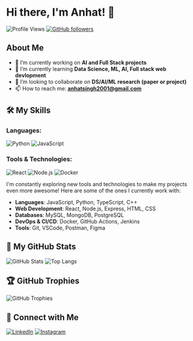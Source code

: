 # Hi there, I'm Anhat! 👋

![Profile Views](https://komarev.com/ghpvc/?username=anhatsingh&style=flat-square&color=blue) 
[![GitHub followers](https://img.shields.io/github/followers/anhatsingh?label=Follow&style=social)](https://github.com/anhatsingh/?tab=followers)

## About Me

- 🔭 I’m currently working on **AI and Full Stack projects**
- 🌱 I’m currently learning **Data Science, ML, AI, Full stack web devlopment**
- 👯 I’m looking to collaborate on **DS/AI/ML research (paper or project)**
- 📫 How to reach me: **anhatsingh2001@gmail.com**

## 🛠️ My Skills

### Languages:
![Python](https://img.shields.io/badge/-Python-3776AB?style=flat&logo=python&logoColor=white) 
![JavaScript](https://img.shields.io/badge/-JavaScript-F7DF1E?style=flat&logo=javascript&logoColor=black) 

### Tools & Technologies:
![React](https://img.shields.io/badge/-React-61DAFB?style=flat&logo=react&logoColor=black) 
![Node.js](https://img.shields.io/badge/-Node.js-339933?style=flat&logo=node.js&logoColor=white) 
![Docker](https://img.shields.io/badge/-Docker-2496ED?style=flat&logo=docker&logoColor=white)

I'm constantly exploring new tools and technologies to make my projects even more awesome! Here are some of the ones I currently work with:

- **Languages**: JavaScript, Python, TypeScript, C++
- **Web Development**: React, Node.js, Express, HTML, CSS
- **Databases**: MySQL, MongoDB, PostgreSQL
- **DevOps & CI/CD**: Docker, GitHub Actions, Jenkins
- **Tools**: Git, VSCode, Postman, Figma

## 📂 My GitHub Stats

![GitHub Stats](https://github-readme-stats.vercel.app/api?username=anhatsingh&show_icons=true&hide_title=true&hide=prs&count_private=true&theme=radical)
![Top Langs](https://github-readme-stats.vercel.app/api/top-langs/?username=anhatsingh&layout=compact&theme=tokyonight)

## 🏆 GitHub Trophies

![GitHub Trophies](https://github-profile-trophy.vercel.app/?username=anhatsingh&theme=algolia)

<!-- ## 🚀 Recent Activity -->

<!--START_SECTION:activity-->
<!-- 1. 🗣 Commented on [Issue](URL_to_issue) in [RepoName](URL_to_repo)
2. 💪 Opened PR [#123](URL_to_pr) in [RepoName](URL_to_repo)
3. 🎉 Merged PR [#123](URL_to_pr) in [RepoName](URL_to_repo)
4. 💬 Discussed [Issue](URL_to_discussion) in [RepoName](URL_to_repo) -->
<!--END_SECTION:activity-->

<!-- ## 🌟 Highlighted Projects -->

<!-- [![Readme Card](https://github-readme-stats.vercel.app/api/pin/?username=anhatsingh&repo=repository-name&theme=tokyonight)](https://github.com/anhatsingh/repository-name) -->
<!-- [![Readme Card](https://github-readme-stats.vercel.app/api/pin/?username=anhatsingh&repo=repository-name&theme=tokyonight)](https://github.com/anhatsingh/repository-name) -->

<!-- ## 🎨 Profile Banner -->

<!-- ![Your Banner Image](URL_of_your_image) -->

## 🔗 Connect with Me

[![LinkedIn](https://img.shields.io/badge/-LinkedIn-0077B5?style=flat&logo=linkedin&logoColor=white)](https://www.linkedin.com/in/anhatsingh)
[![Instagram](https://img.shields.io/badge/-Instagram-E4405F?style=flat&logo=instagram&logoColor=white)](https://www.instagram.com/anhat.singh)

<!-- ## 📧 Latest Blog Posts -->

<!-- BLOG-POST-LIST:START -->
<!-- - [Blog Post Title](URL_to_blog_post)
- [Blog Post Title](URL_to_blog_post)
- [Blog Post Title](URL_to_blog_post) -->
<!-- BLOG-POST-LIST:END -->
